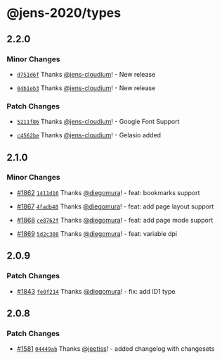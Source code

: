 # @jens-2020/types

## 2.2.0

### Minor Changes

- [`d751d6f`](https://github.com/jens-cloudium/react-pdf/commit/d751d6f3999ed2e038955329a666d5697642de28) Thanks [@jens-cloudium](https://github.com/jens-cloudium)! - New release

* [`04b1eb3`](https://github.com/jens-cloudium/react-pdf/commit/04b1eb394e20d84d57cd93b250d902009d52bddf) Thanks [@jens-cloudium](https://github.com/jens-cloudium)! - New release

### Patch Changes

- [`5211f86`](https://github.com/jens-cloudium/react-pdf/commit/5211f86da173f1c47b252a6e255adc2cff76f30c) Thanks [@jens-cloudium](https://github.com/jens-cloudium)! - Google Font Support

* [`c4562be`](https://github.com/jens-cloudium/react-pdf/commit/c4562be9b4c2befa3f4aa74b8d4fcd283d833ef9) Thanks [@jens-cloudium](https://github.com/jens-cloudium)! - Gelasio added

## 2.1.0

### Minor Changes

- [#1862](https://github.com/diegomura/react-pdf/pull/1862) [`1411d16`](https://github.com/diegomura/react-pdf/commit/1411d162e04ca237bad93729695c363fdf4bdbeb) Thanks [@diegomura](https://github.com/diegomura)! - feat: bookmarks support

* [#1867](https://github.com/diegomura/react-pdf/pull/1867) [`4fadb48`](https://github.com/diegomura/react-pdf/commit/4fadb48983d7269452f89f80c7e341ece859aaee) Thanks [@diegomura](https://github.com/diegomura)! - feat: add page layout support

- [#1868](https://github.com/diegomura/react-pdf/pull/1868) [`ce8762f`](https://github.com/diegomura/react-pdf/commit/ce8762f6de5c796e69ec5a225c7f3ff9c619a960) Thanks [@diegomura](https://github.com/diegomura)! - feat: add page mode support

* [#1869](https://github.com/diegomura/react-pdf/pull/1869) [`5d2c308`](https://github.com/diegomura/react-pdf/commit/5d2c3088cf438a8abf1038b14a21117fecf59d57) Thanks [@diegomura](https://github.com/diegomura)! - feat: variable dpi

## 2.0.9

### Patch Changes

- [#1843](https://github.com/diegomura/react-pdf/pull/1843) [`fe0f214`](https://github.com/diegomura/react-pdf/commit/fe0f214dbbf2f632b852ebfe65f886ecc4dd6953) Thanks [@diegomura](https://github.com/diegomura)! - fix: add ID1 type

## 2.0.8

### Patch Changes

- [#1581](https://github.com/diegomura/react-pdf/pull/1581) [`04449ab`](https://github.com/diegomura/react-pdf/commit/04449ab352db0cca2155024dd3e8c690e42193ca) Thanks [@jeetiss](https://github.com/jeetiss)! - added changelog with changesets
